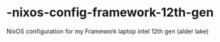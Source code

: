 # -nixos-config-framework-12th-gen
NixOS configuration for my Framework laptop intel 12th gen (alder lake)
